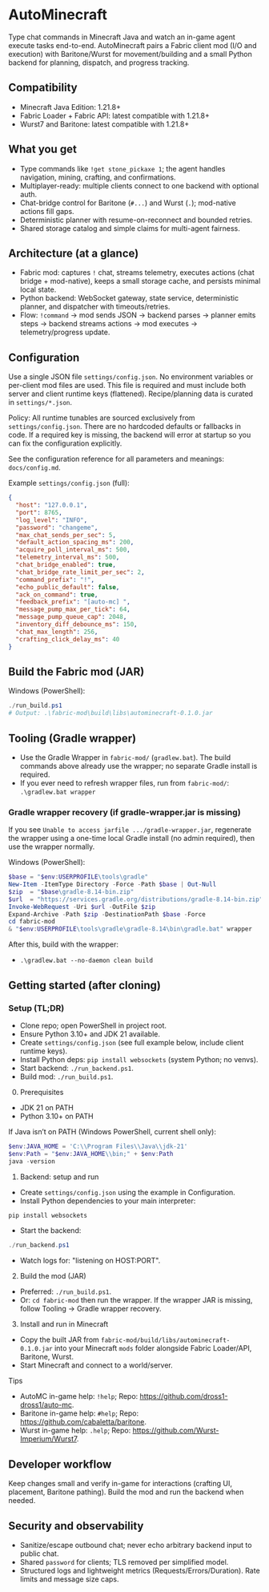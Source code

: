 # AutoMinecraft

Type chat commands in Minecraft Java and watch an in-game agent execute tasks end-to-end. AutoMinecraft pairs a Fabric client mod (I/O and execution) with Baritone/Wurst for movement/building and a small Python backend for planning, dispatch, and progress tracking.

## Compatibility
- Minecraft Java Edition: 1.21.8+
- Fabric Loader + Fabric API: latest compatible with 1.21.8+
- Wurst7 and Baritone: latest compatible with 1.21.8+

## What you get
- Type commands like `!get stone_pickaxe 1`; the agent handles navigation, mining, crafting, and confirmations.
- Multiplayer-ready: multiple clients connect to one backend with optional auth.
- Chat-bridge control for Baritone (`#...`) and Wurst (`.`); mod-native actions fill gaps.
- Deterministic planner with resume-on-reconnect and bounded retries.
- Shared storage catalog and simple claims for multi-agent fairness.

## Architecture (at a glance)
- Fabric mod: captures `!` chat, streams telemetry, executes actions (chat bridge + mod-native), keeps a small storage cache, and persists minimal local state.
- Python backend: WebSocket gateway, state service, deterministic planner, and dispatcher with timeouts/retries.
- Flow: `!command` → mod sends JSON → backend parses → planner emits steps → backend streams actions → mod executes → telemetry/progress update.

## Configuration
Use a single JSON file `settings/config.json`. No environment variables or per-client mod files are used. This file is required and must include both server and client runtime keys (flattened). Recipe/planning data is curated in `settings/*.json`.

Policy: All runtime tunables are sourced exclusively from `settings/config.json`. There are no hardcoded defaults or fallbacks in code. If a required key is missing, the backend will error at startup so you can fix the configuration explicitly.

See the configuration reference for all parameters and meanings: `docs/config.md`.

Example `settings/config.json` (full):
```json
{
  "host": "127.0.0.1",
  "port": 8765,
  "log_level": "INFO",
  "password": "changeme",
  "max_chat_sends_per_sec": 5,
  "default_action_spacing_ms": 200,
  "acquire_poll_interval_ms": 500,
  "telemetry_interval_ms": 500,
  "chat_bridge_enabled": true,
  "chat_bridge_rate_limit_per_sec": 2,
  "command_prefix": "!",
  "echo_public_default": false,
  "ack_on_command": true,
  "feedback_prefix": "[auto-mc] ",
  "message_pump_max_per_tick": 64,
  "message_pump_queue_cap": 2048,
  "inventory_diff_debounce_ms": 150,
  "chat_max_length": 256,
  "crafting_click_delay_ms": 40
}
```

## Build the Fabric mod (JAR)
Windows (PowerShell):
```powershell
./run_build.ps1
# Output: .\fabric-mod\build\libs\autominecraft-0.1.0.jar
```

## Tooling (Gradle wrapper)
- Use the Gradle Wrapper in `fabric-mod/` (`gradlew.bat`). The build commands above already use the wrapper; no separate Gradle install is required.
- If you ever need to refresh wrapper files, run from `fabric-mod/`: `.\gradlew.bat wrapper`

### Gradle wrapper recovery (if gradle-wrapper.jar is missing)
If you see `Unable to access jarfile .../gradle-wrapper.jar`, regenerate the wrapper using a one-time local Gradle install (no admin required), then use the wrapper normally.

Windows (PowerShell):
```powershell
$base = "$env:USERPROFILE\tools\gradle"
New-Item -ItemType Directory -Force -Path $base | Out-Null
$zip  = "$base\gradle-8.14-bin.zip"
$url  = "https://services.gradle.org/distributions/gradle-8.14-bin.zip"
Invoke-WebRequest -Uri $url -OutFile $zip
Expand-Archive -Path $zip -DestinationPath $base -Force
cd fabric-mod
& "$env:USERPROFILE\tools\gradle\gradle-8.14\bin\gradle.bat" wrapper
```
After this, build with the wrapper:
- `.\gradlew.bat --no-daemon clean build`

## Getting started (after cloning)

### Setup (TL;DR)
- Clone repo; open PowerShell in project root.
- Ensure Python 3.10+ and JDK 21 available.
- Create `settings/config.json` (see full example below, include client runtime keys).
- Install Python deps: `pip install websockets` (system Python; no venvs).
- Start backend: `./run_backend.ps1`.
- Build mod: `./run_build.ps1`.

0) Prerequisites
- JDK 21 on PATH
- Python 3.10+ on PATH

If Java isn’t on PATH (Windows PowerShell, current shell only):
```powershell
$env:JAVA_HOME = 'C:\\Program Files\\Java\\jdk-21'
$env:Path = "$env:JAVA_HOME\\bin;" + $env:Path
java -version
```

1) Backend: setup and run
- Create `settings/config.json` using the example in Configuration.
- Install Python dependencies to your main interpreter:
```powershell
pip install websockets
```
- Start the backend:
```powershell
./run_backend.ps1
```
- Watch logs for: "listening on HOST:PORT".

2) Build the mod (JAR)
- Preferred: `./run_build.ps1`.
- Or: `cd fabric-mod` then run the wrapper. If the wrapper JAR is missing, follow Tooling → Gradle wrapper recovery.

3) Install and run in Minecraft
- Copy the built JAR from `fabric-mod/build/libs/autominecraft-0.1.0.jar` into your Minecraft `mods` folder alongside Fabric Loader/API, Baritone, Wurst.
- Start Minecraft and connect to a world/server.

Tips
- AutoMC in-game help: `!help`; Repo: https://github.com/dross1-dross1/auto-mc.
- Baritone in-game help: `#help`; Repo: https://github.com/cabaletta/baritone.
- Wurst in-game help: `.help`; Repo: https://github.com/Wurst-Imperium/Wurst7.
 

## Developer workflow

Keep changes small and verify in-game for interactions (crafting UI, placement, Baritone pathing). Build the mod and run the backend when needed.

## Security and observability
- Sanitize/escape outbound chat; never echo arbitrary backend input to public chat.
- Shared `password` for clients; TLS removed per simplified model.
- Structured logs and lightweight metrics (Requests/Errors/Duration). Rate limits and message size caps.
